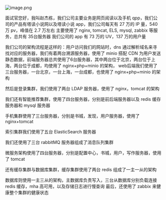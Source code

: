 ![image.png](https://gitee.com/zhaojiedong/img/raw/master/20240828153738.png)

面试官您好，我叫赵杰栋，我们公司主要业务是网页阅读以及手机 qpp，我们公司的产品有塔读小说网以及塔读小说 app，我们公司每天有 27 万的 IP 量，540 万 pv，峰值在 2.7 万左右
主要使用了 nginx, tomcat, ELS, mysql, zabbix 等服务，总共有 35台服务器
我们公司的 app 有 73 万的 UV，137 万的用户量

我们公司的架构流程是这样的：用户访问我们的网站时，dns 通过解析域名来寻找对应的服务器，我们有着两台溯源服务器，使用了 minio 搭配 CDN 为用户发送静态数据，前端服务器总共使用了6台服务器，其中两台位于北京，两台位于上海，两台位于成都，均使用了 nginx+php+minio 的架构，
web后端我们使用了三台服务器，一台北京，一台上海，一台成都，也使用了 nginx+php+minio 的架构

然后是登录集群，我们使用了两台 LDAP 服务器，使用了 nginx，tomcat 的架构

我们还有智能推荐集群，使用了四台服务器，分别是前后端服务器以及 redis 缓存服务器和 mysql 服务器

手机集群使用了三台服务器，分别是书城，发现，用户服务器，使用了 nginx+tomcat

索引集群我们使用了五台 ElasticSearch 服务器

我们还使用了三台 rabbitMQ 服务器组成了消息队列集群

微服务架构使用了四台服务器，分别是配置中心，书城，用户，写作服务器，使用了 tomcat

还有缓存集群与数据库集群，缓存集群使用了两台 redis 组成了一主一从的架构

数据库则使用一主三从的架构，主数据库负责写入，三台从数据库分别负载连接 redis 缓存，mha 高可用，以及存储日志进行慢查询
最后，还使用了 zabbix 来健康整个集群的健康状态

